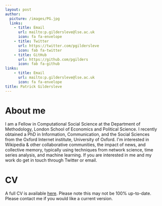 ```yaml
---
layout: post
author:
  picture: /images/PG.jpg
  links:
    - title: Email
      url: mailto:p.gildersleve@lse.ac.uk
      icon: fa fa-envelope
    - title: Twitter
      url: https://twitter.com/pgildersleve
      icon: fab fa-twitter
    - title: GitHub
      url: https://github.com/pgilders
      icon: fab fa-github 
links:
    - title: Email
      url: mailto:p.gildersleve@lse.ac.uk
      icon: fa fa-envelope
title: Patrick Gildersleve 
---
```

# About me

I am a Fellow in Computational Social Science at the Department of Methodology, London School of Economics and Political Science. I recently obtained a PhD in Information, Communication, and the Social Sciences from the Oxford Internet institute, University of Oxford. I'm interested in Wikipedia & other collaborative communities, the impact of news, and collective memory, typically using techniques from network science, time series analysis, and machine learning. If you are interested in me and my work do get in touch through Twitter or email.


# CV
A full CV is available [here](files/CV.pdf). Please note this may not be 100% up-to-date. Please contact me if you would like a current version.
